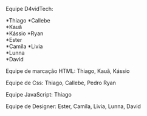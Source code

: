 Equipe D4vidTech:

*Thiago	
*Callebe	
*Kauã	
*Kássio	
*Ryan	
*Ester	
*Camila	
*Livia	
*Lunna	
*David	

Equipe de marcação HTML: Thiago, Kauã, Kássio

Equipe de Css: Thiago, Callebe, Pedro Ryan

Equipe JavaScript: Thiago

Equipe de Designer: Ester, Camila, Livia, Lunna, David
